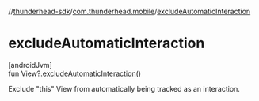 //[thunderhead-sdk](../../index.md)/[com.thunderhead.mobile](index.md)/[excludeAutomaticInteraction](exclude-automatic-interaction.md)

# excludeAutomaticInteraction

[androidJvm]\
fun View?.[excludeAutomaticInteraction](exclude-automatic-interaction.md)()

Exclude "this" View from automatically being tracked as an interaction.
